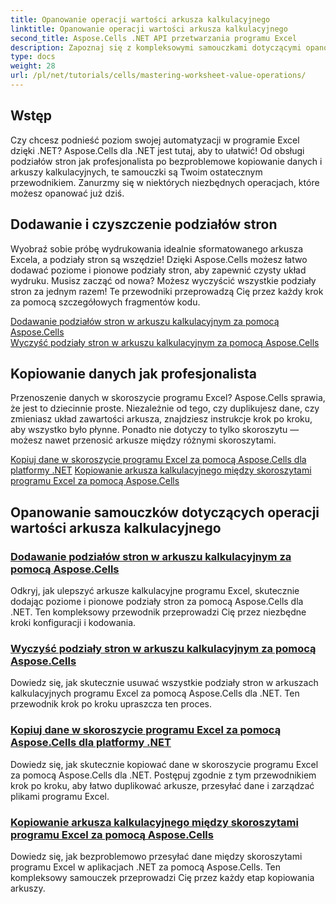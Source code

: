 ```yaml
---
title: Opanowanie operacji wartości arkusza kalkulacyjnego
linktitle: Opanowanie operacji wartości arkusza kalkulacyjnego
second_title: Aspose.Cells .NET API przetwarzania programu Excel
description: Zapoznaj się z kompleksowymi samouczkami dotyczącymi opanowania operacji na wartościach arkusza kalkulacyjnego w programie Excel przy użyciu pakietu Aspose.Cells dla platformy .NET, obejmującymi dodawanie i usuwanie podziałów stron, kopiowanie danych i wiele więcej.
type: docs
weight: 28
url: /pl/net/tutorials/cells/mastering-worksheet-value-operations/
---
```

## Wstęp

Czy chcesz podnieść poziom swojej automatyzacji w programie Excel dzięki .NET? Aspose.Cells dla .NET jest tutaj, aby to ułatwić! Od obsługi podziałów stron jak profesjonalista po bezproblemowe kopiowanie danych i arkuszy kalkulacyjnych, te samouczki są Twoim ostatecznym przewodnikiem. Zanurzmy się w niektórych niezbędnych operacjach, które możesz opanować już dziś.

## Dodawanie i czyszczenie podziałów stron  

Wyobraź sobie próbę wydrukowania idealnie sformatowanego arkusza Excela, a podziały stron są wszędzie! Dzięki Aspose.Cells możesz łatwo dodawać poziome i pionowe podziały stron, aby zapewnić czysty układ wydruku. Musisz zacząć od nowa? Możesz wyczyścić wszystkie podziały stron za jednym razem! Te przewodniki przeprowadzą Cię przez każdy krok za pomocą szczegółowych fragmentów kodu.  

[Dodawanie podziałów stron w arkuszu kalkulacyjnym za pomocą Aspose.Cells](./adding-page-breaks/)  
[Wyczyść podziały stron w arkuszu kalkulacyjnym za pomocą Aspose.Cells](./clear-page-breaks/)  

## Kopiowanie danych jak profesjonalista  

Przenoszenie danych w skoroszycie programu Excel? Aspose.Cells sprawia, że jest to dziecinnie proste. Niezależnie od tego, czy duplikujesz dane, czy zmieniasz układ zawartości arkusza, znajdziesz instrukcje krok po kroku, aby wszystko było płynne. Ponadto nie dotyczy to tylko skoroszytu — możesz nawet przenosić arkusze między różnymi skoroszytami.  

[Kopiuj dane w skoroszycie programu Excel za pomocą Aspose.Cells dla platformy .NET](./copy-data-within-excel-workbook/) 
[Kopiowanie arkusza kalkulacyjnego między skoroszytami programu Excel za pomocą Aspose.Cells](./copy-worksheet-between-workbooks/)  

## Opanowanie samouczków dotyczących operacji wartości arkusza kalkulacyjnego
### [Dodawanie podziałów stron w arkuszu kalkulacyjnym za pomocą Aspose.Cells](./adding-page-breaks/)
Odkryj, jak ulepszyć arkusze kalkulacyjne programu Excel, skutecznie dodając poziome i pionowe podziały stron za pomocą Aspose.Cells dla .NET. Ten kompleksowy przewodnik przeprowadzi Cię przez niezbędne kroki konfiguracji i kodowania.
### [Wyczyść podziały stron w arkuszu kalkulacyjnym za pomocą Aspose.Cells](./clear-page-breaks/)
Dowiedz się, jak skutecznie usuwać wszystkie podziały stron w arkuszach kalkulacyjnych programu Excel za pomocą Aspose.Cells dla .NET. Ten przewodnik krok po kroku upraszcza ten proces.
### [Kopiuj dane w skoroszycie programu Excel za pomocą Aspose.Cells dla platformy .NET](./copy-data-within-excel-workbook/)
Dowiedz się, jak skutecznie kopiować dane w skoroszycie programu Excel za pomocą Aspose.Cells dla .NET. Postępuj zgodnie z tym przewodnikiem krok po kroku, aby łatwo duplikować arkusze, przesyłać dane i zarządzać plikami programu Excel.
### [Kopiowanie arkusza kalkulacyjnego między skoroszytami programu Excel za pomocą Aspose.Cells](./copy-worksheet-between-workbooks/)
Dowiedz się, jak bezproblemowo przesyłać dane między skoroszytami programu Excel w aplikacjach .NET za pomocą Aspose.Cells. Ten kompleksowy samouczek przeprowadzi Cię przez każdy etap kopiowania arkuszy.